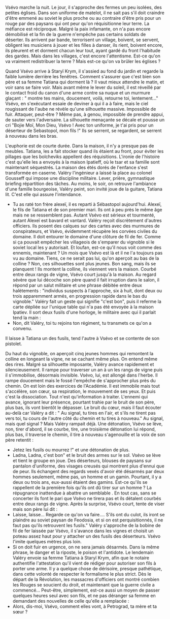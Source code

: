 Vsévo marche la nuit. Le jour, il s'approche des fermes un peu isolées, des petites églises. Dans son uniforme de matelot, il ne sait pas s'il doit craindre d'être emmené au soviet le plus proche ou au contraire d'être pris pour un rouge par des paysans qui ont peur qu'on réquisitionne leur terre. La méfiance est réciproque. Malgré la paix infamante, on n'a pas encore démobilisé et la fin de la guerre n'empêche pas certains soldats de déserter. Ils arrivent par bande, terrorisent un village, boivent, se servent, obligent les musiciens à jouer et les filles à danser, ils rient, boivent encore, ils pleurent et et dorment chacun leur tout, ayant gardé du front l'habitude des gardes. Mais dans les villages, c'est encore l'attentisme. Est-ce qu'on va vraiment redistribuer la terre ? Mais est-ce qu'on va brûler les églises ? 

Quand Vsévo arrive à Staryï Krym, il s'assied au fond du jardin et regarde la faible lumière derrière les fenêtres. Comment s'assurer que c'est bien son père et sa femme Tatiana qui dorment là ? Il vaut mieux attendre le matin, et voir sans se faire voir. Mais avant même le lever du soleil, il est réveillé par le contact froid du canon d'une arme contre sa nuque et un murmure glaçant : " montre tes mains, doucement, voilà, retourne toi, lentement..."
Vsévo, en s'exécutant essaie de deviner à qui il a à faire, mais le ciel rougissant de l'aube ne révèle qu'une silhouette massive. Impossible de fuir. Attaquer, peut-être ? Même pas, à genou, impossible de prendre appui, de sauter vers l'adversaire. La silhouette menaçante se décale et pousse un cri "Bojie Moï, Mon Dieu, Vsévo ! Avec ton uniforme, je t'ai pris pour un déserteur de Sebastopol, mon fils !"
Ils se serrent, se regardent, se serrent à nouveau dans les bras. 

L'euphorie est de courte durée. Dans la maison, il n'y a presque pas de meubles. Tatiana, les a fait stocker quand ils étaient au front, pour éviter les pillages que les bolcheviks appellent des réquisitions. L'ironie de l'histoire c'est qu'elle les a envoyés à la maison Ipatieff, où le tsar et sa famille sont maintenant séquestrés. 
La maison des étés dorés de l'enfance s'est transformée en caserne. Valéry l'ingénieur a laissé la place au colonel Gousseff qui impose une discipline militaire. Lever, prière, gymnastique briefing répartition des tâches. Au moins, le soir, on retrouve l'ambiance d'une famille bourgeoise, Valéry peint, son invité joue de la guitare, Tatiana lit. C'est elle qui assure l'intendance. 
- Tu as raté ton frère alexeï, il es reparti à Sébastopol aujourd'hui. 
Alexeï, le fils de Tatiana et de son premier mari. Ils ont à peu près le même âge mais ne se ressemblent pas. Autant Vsévo est sérieux et tourmenté, autant Alexeï est bavard et vantard. 
Valéry reçoit discrètement d'autres officiers. Ils posent des calques sur des cartes avec des murmures de conspirateurs, et Vsévo, évidemment récupère les corvées civiles du domaine. 
Il doit entourer le domaine d'une clôture de fil de fer. Comme si ça pouvait empêcher les villageois de s'emparer du vignoble si le soviet local les y autorisait. Et Ioufan, est-ce qu'il nous voit comme des ennemis, maintenant ? Un mois que Vsévo est là et il ne l'a toujours pas vu au domaine. Tiens, ce ne serait pas lui, qu'on aperçoit au bas de la colline ? Non, ces silhouettes sont plus jeunes. Bon sang, mais ils se planquent ! Ils montent la colline, ils viennent vers la maison. 
Courbé entre deux rangs de vigne, Vsévo court jusqu'à la maison. Au regard sévère que lui décoche son père quand il fait irruption dans le salon, il répond par un salut militaire et une phrase débitée entre deux halètements : "individus suspects à l'approche, six à huit, dont deux ou trois apparemment armés, en progression rapide dans le bas du vignoble."
Valéry fait un geste qui signifie "c'est bon", puis il referme la carte dépliée sur l'unique table qui n'a pas été envoyée à la maison Ipatiev. Il sort deux fusils d'une horloge, le militaire avec qui il parlait tend la main :
- Non, dit Valéry, toi tu rejoins ton régiment, tu transmets ce qu'on a convenu.

Il laisse à Tatiana un des fusils, tend l'autre à Vsévo et se contente de son pistolet. 

Du haut du vignoble, on aperçoit cinq jeunes hommes qui remontent la colline en longeant la vigne, ne se cachant même plus. On entend même des rires. Malgré sa silhouette imposante, Valéry avance rapidement et silencieusement. Il rampe pour traverser un an à un les rangs de vigne puis il s'immobilise, désormais invisible. Vsévo, lui, est allongé dans l'herbe. Il rampe doucement mais le fossé l'empêche de s'approcher plus près du chemin. On est loin des exercices de l'Académie. Il est immobile mais tout s'accélère, son cœur, sa respiration, le mouvement de ses yeux. Et puis c'est la dissociation. Tout n'est qu'information à traiter. L'ennemi qui avance, ignorant leur présence, pourtant trahie par le bruit de son père, plus bas, ils vont bientôt le dépasser. Le bruit du cœur, mais il faut écouter au-delà car Valéry a dit : " Au signal, tu tires en l'air, et s'ils ne tirent pas vers toi,   tu cours de l'autre côté du chemin et tu tires à nouveau." Au signal, mais quel signal ? Mais Valéry rampait déjà. 
Une détonation, Vsévo se lève, non, tirer d'abord, il se courbe, tire, une troisième détonation lui répond, plus bas, il traverse le chemin, il tire à nouveau s'agenouille et la voix de son père retentit : 
- Jetez les fusils ou mourrez !" et une détonation de plus. 
- Ladna, Ladna, c'est bon" et le bruit des armes sur le sol. 
Vsévo se lève et tient le groupe en joue. Des déserteurs, blouses de paysans sur pantalon d'uniforme, des visages creusés qui montrent plus d'ennui que de peur. Ils échangent des regards vexés d'avoir été désarmés par deux hommes seulement, même pas, un homme et un gamin. Pourtant, il y a deux ou trois ans, eux-aussi étaient des gamins. Est-ce qu'ils se rappellent de la première fois qu'ils ont dû tirer sur un homme ? La répugnance inattendue à abattre un semblable . En tout cas, sans se concerter ils font le pari que Vsévo ne tirera pas et ils détalent courbés entre deux rangs de vigne. 
Après la surprise, Vsévo court, tente de viser mais son père lui dit : 
- Laisse, laisse... Regarde ce qu'on va faire.... S'ils ont du culot, ils iront se plaindre au soviet paysan de Feodosia, et si on est perquisitionnés, il ne faut pas qu'ils retrouvent les fusils."
Valéry s'approche de la bobine de fil de fer laissée par Vsévo, il s'avance dans les vignes et choisit un poteau assez haut pour y attacher un des fusils des déserteurs. Vsévo l'imite quelques mètres plus loin. 
- Si on doit fuir en urgence, on ne sera jamais désarmés. 
Dans la même phrase, le danger et la riposte, le poison et l'antidote. 
Le lendemain Valéry envoie sa femme Tatiana à Staryï Krym, afin que le notaire authentifie l'attestation qu'il vient de rédiger pour autoriser son fils à porter une arme. Il y a quelque chose de dérisoire, presque pathétique, dans cette volonté de respecter le formalisme le plus strict. Dès le départ de la Révolution, les massacres d'officiers ont montré combien les Rouges se soucient du droit, et maintenant que la guerre civile a commencé...
Peut-être, simplement, est-ce aussi un moyen de passer quelques heures seul avec son fils, et ne pas déranger sa femme en demandant des nouvelles de celle qu'elle a remplacée : 
- Alors, dis-moi, Vsévo, comment elles vont, à Petrograd, ta mère et ta sœur ?


